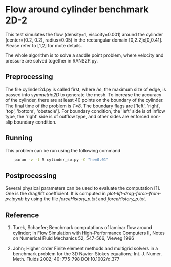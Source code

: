 # Flow around cylinder benchmark 2D-2

This test simulates the flow (density=1, viscoity=0.001) around the
cylinder (center=(0.2, 0.2), radius=0.05) in the rectangular domain
[0,2.2]x[0,0.41]. Please refer to [1,2] for mote details.

The whole algorithm is to solve a saddle point problem, where velocity
and pressure are solved together in RANS2P.py.

## Preprocessing

The file cylinder2d.py is called first, where *he*, the maximum size
of edge, is passed into *symmetric2D* to generate the mesh. To
increase the accuracy of the cylinder, there are at least 40 points on
the boundary of the cylinder.  The final time of the problem is
*T=8*. The boundary flags are ['left', 'right', 'top', 'bottom',
'obstacle'].  For boundary condition, the 'left' side is of inflow
type, the 'right' side is of outflow type, and other sides are
enforced non-slip boundary condition.


## Running

This problem can be run using the following command
```bash
    parun -v -l 5 cylinder_so.py -C "he=0.01"
```

## Postprocessing

Several physical parameters can be used to evaluate the computation
[1]. One is the drag/lift coefficient. It is computed in
*plot-lift-drag-force-from-pv.ipynb* by using the file
*forceHistory_p.txt* and *forceHistory_p.txt*.



## Reference 

1. Turek, Schaefer; Benchmark computations of laminar flow around
cylinder; in Flow Simulation with High-Performance Computers II, Notes
on Numerical Fluid Mechanics 52, 547-566, Vieweg 1996

2. John; Higher order Finite element methods and multigrid solvers in
a benchmark problem for the 3D Navier-Stokes equations;
Int. J. Numer. Meth. Fluids 2002; 40: 775-798 DOI:10.1002/d.377
